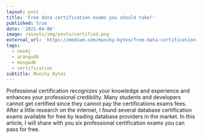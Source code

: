 ```yaml
---
layout: post
title: 'Free data certification exams you should take!'
published: true
date: '2021-04-06'
image: /assets/img/posts/certified.png
external_url: 'https://medium.com/munchy-bytes/free-data-certification-exams-you-should-take-9e716a38631'
tags:
  - neo4j
  - arangodb
  - mongodb
  - certification
subtitle: Munchy Bytes
---
```

Professional certification recognizes your knowledge and experience and enhances your professional credibility. Many students and developers cannot get certified since they cannot pay the certifications exams fees. After a little research on the internet, I found several database certification exams available for free by leading database providers in the market.
In this article, I will share with you six professional certification exams you can pass for free.
